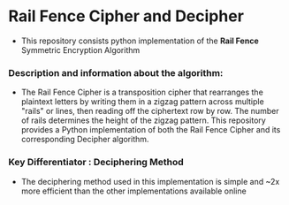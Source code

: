 # Rail Fence Cipher and Decipher
- This repository consists python implementation of the __Rail Fence__ Symmetric Encryption Algorithm 

### Description and information about the algorithm:
- The Rail Fence Cipher is a transposition cipher that rearranges the plaintext letters by writing them in a zigzag pattern across multiple "rails" or lines, then reading off the ciphertext row by row. The number of rails determines the height of the zigzag pattern.
This repository provides a Python implementation of both the Rail Fence Cipher and its corresponding Decipher algorithm.

### Key Differentiator : Deciphering Method
- The deciphering method used in this implementation is simple and ~2x more efficient than the other implementations available online

